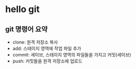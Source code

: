 # hello git

## git 명령어 요약 
- clone: 원격 저장소 복사
- add: 스테이지 영역에 작업 파일 추가
- commit: 세이브, 스테이지 영역의 파일들을 가지고 커밋(세이브)
- push: 커밋들을 원격 저장소에 업로드 